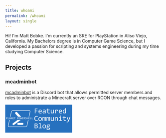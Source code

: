 ```yaml
---
title: whoami
permalink: /whoami
layout: single
---
```


Hi! I'm Matt Bobke. I'm currently an SRE for PlayStation in Aliso Viejo, California. My Bachelors degree is in Computer Game Science, but I developed a passion for scripting and systems engineering during my time studying Computer Science.

## Projects

### mcadminbot

[mcadminbot](https://github.com/mcbobke/mcadminbot) is a Discord bot that allows permitted server members and roles to administrate a Minecraft server over RCON through chat messages.

<a href='https://planetpowershell.com'><img src='/images/planetpowershell-featured-badge.png' /></a>
